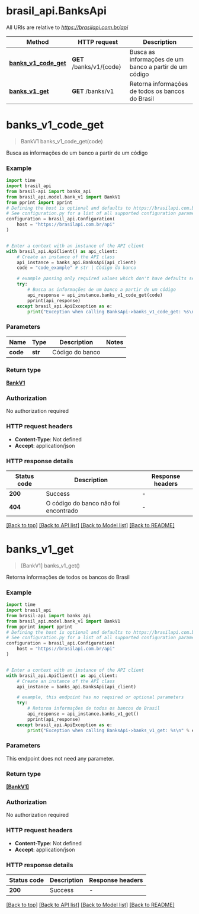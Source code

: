 # brasil_api.BanksApi

All URIs are relative to *https://brasilapi.com.br/api*

Method | HTTP request | Description
------------- | ------------- | -------------
[**banks_v1_code_get**](BanksApi.md#banks_v1_code_get) | **GET** /banks/v1/{code} | Busca as informações de um banco a partir de um código
[**banks_v1_get**](BanksApi.md#banks_v1_get) | **GET** /banks/v1 | Retorna informações de todos os bancos do Brasil


# **banks_v1_code_get**
> BankV1 banks_v1_code_get(code)

Busca as informações de um banco a partir de um código

### Example

```python
import time
import brasil_api
from brasil-api import banks_api
from brasil_api.model.bank_v1 import BankV1
from pprint import pprint
# Defining the host is optional and defaults to https://brasilapi.com.br/api
# See configuration.py for a list of all supported configuration parameters.
configuration = brasil_api.Configuration(
    host = "https://brasilapi.com.br/api"
)


# Enter a context with an instance of the API client
with brasil_api.ApiClient() as api_client:
    # Create an instance of the API class
    api_instance = banks_api.BanksApi(api_client)
    code = "code_example" # str | Código do banco

    # example passing only required values which don't have defaults set
    try:
        # Busca as informações de um banco a partir de um código
        api_response = api_instance.banks_v1_code_get(code)
        pprint(api_response)
    except brasil_api.ApiException as e:
        print("Exception when calling BanksApi->banks_v1_code_get: %s\n" % e)
```


### Parameters

Name | Type | Description  | Notes
------------- | ------------- | ------------- | -------------
 **code** | **str**| Código do banco |

### Return type

[**BankV1**](BankV1.md)

### Authorization

No authorization required

### HTTP request headers

 - **Content-Type**: Not defined
 - **Accept**: application/json


### HTTP response details
| Status code | Description | Response headers |
|-------------|-------------|------------------|
**200** | Success |  -  |
**404** | O código do banco não foi encontrado |  -  |

[[Back to top]](#) [[Back to API list]](../README.md#documentation-for-api-endpoints) [[Back to Model list]](../README.md#documentation-for-models) [[Back to README]](../README.md)

# **banks_v1_get**
> [BankV1] banks_v1_get()

Retorna informações de todos os bancos do Brasil

### Example

```python
import time
import brasil_api
from brasil-api import banks_api
from brasil_api.model.bank_v1 import BankV1
from pprint import pprint
# Defining the host is optional and defaults to https://brasilapi.com.br/api
# See configuration.py for a list of all supported configuration parameters.
configuration = brasil_api.Configuration(
    host = "https://brasilapi.com.br/api"
)


# Enter a context with an instance of the API client
with brasil_api.ApiClient() as api_client:
    # Create an instance of the API class
    api_instance = banks_api.BanksApi(api_client)

    # example, this endpoint has no required or optional parameters
    try:
        # Retorna informações de todos os bancos do Brasil
        api_response = api_instance.banks_v1_get()
        pprint(api_response)
    except brasil_api.ApiException as e:
        print("Exception when calling BanksApi->banks_v1_get: %s\n" % e)
```


### Parameters
This endpoint does not need any parameter.

### Return type

[**[BankV1]**](BankV1.md)

### Authorization

No authorization required

### HTTP request headers

 - **Content-Type**: Not defined
 - **Accept**: application/json


### HTTP response details
| Status code | Description | Response headers |
|-------------|-------------|------------------|
**200** | Success |  -  |

[[Back to top]](#) [[Back to API list]](../README.md#documentation-for-api-endpoints) [[Back to Model list]](../README.md#documentation-for-models) [[Back to README]](../README.md)

